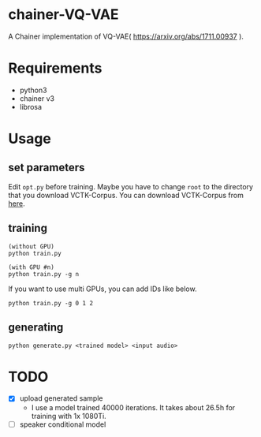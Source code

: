 # chainer-VQ-VAE
A Chainer implementation of VQ-VAE( https://arxiv.org/abs/1711.00937 ).

# Requirements
- python3
- chainer v3
- librosa

# Usage
## set parameters
Edit `opt.py` before training. Maybe you have to change `root` to the directory that you download VCTK-Corpus. You can download VCTK-Corpus from [here](http://homepages.inf.ed.ac.uk/jyamagis/page3/page58/page58.html).

## training
```
(without GPU)
python train.py

(with GPU #n)
python train.py -g n
```

If you want to use multi GPUs, you can add IDs like below.
```
python train.py -g 0 1 2
```

## generating
```
python generate.py <trained model> <input audio>
```

# TODO
- [x] upload generated sample
  - I use a model trained 40000 iterations. It takes about 26.5h for training with 1x 1080Ti.
- [ ] speaker conditional model
